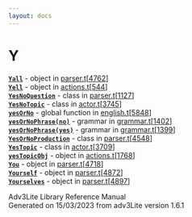 ```yaml
---
layout: docs
---
```

# Y

[**`Yall`**](../object/Yall.html) - object in
[parser.t](../file/parser.t.html)\[[4762](../source/parser.t.html#4762)\]  
[**`Yell`**](../object/Yell.html) - object in
[actions.t](../file/actions.t.html)\[[544](../source/actions.t.html#544)\]  
[**`YesNoQuestion`**](../object/YesNoQuestion.html) - class in
[parser.t](../file/parser.t.html)\[[1127](../source/parser.t.html#1127)\]  
[**`YesNoTopic`**](../object/YesNoTopic.html) - class in
[actor.t](../file/actor.t.html)\[[3745](../source/actor.t.html#3745)\]  
[**`yesOrNo`**](../file/english.t.html#yesOrNo) - global function in
[english.t](../file/english.t.html)\[[5848](../source/english.t.html#5848)\]  
[**`yesOrNoPhrase(no)`**](../object/yesOrNoPhrase(no).html) - grammar in
[grammar.t](../file/grammar.t.html)\[[1402](../source/grammar.t.html#1402)\]  
[**`yesOrNoPhrase(yes)`**](../object/yesOrNoPhrase(yes).html) - grammar
in
[grammar.t](../file/grammar.t.html)\[[1399](../source/grammar.t.html#1399)\]  
[**`YesOrNoProduction`**](../object/YesOrNoProduction.html) - class in
[parser.t](../file/parser.t.html)\[[4548](../source/parser.t.html#4548)\]  
[**`YesTopic`**](../object/YesTopic.html) - class in
[actor.t](../file/actor.t.html)\[[3709](../source/actor.t.html#3709)\]  
[**`yesTopicObj`**](../object/yesTopicObj.html) - object in
[actions.t](../file/actions.t.html)\[[1768](../source/actions.t.html#1768)\]  
[**`You`**](../object/You.html) - object in
[parser.t](../file/parser.t.html)\[[4718](../source/parser.t.html#4718)\]  
[**`Yourself`**](../object/Yourself.html) - object in
[parser.t](../file/parser.t.html)\[[4872](../source/parser.t.html#4872)\]  
[**`Yourselves`**](../object/Yourselves.html) - object in
[parser.t](../file/parser.t.html)\[[4897](../source/parser.t.html#4897)\]  



Adv3Lite Library Reference Manual  
Generated on 15/03/2023 from adv3Lite version 1.6.1


